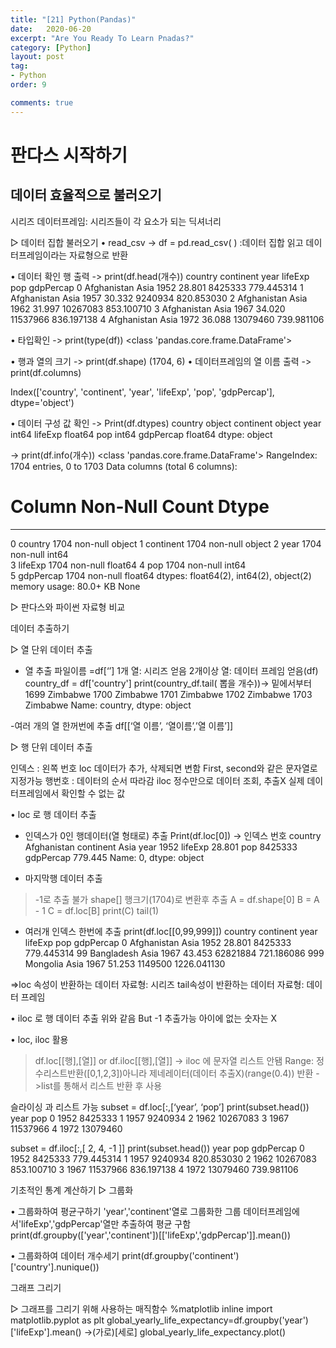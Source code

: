 ```yaml
---
title: "[21] Python(Pandas)"
date:   2020-06-20
excerpt: "Are You Ready To Learn Pnadas?"
category: [Python]
layout: post
tag:
- Python
order: 9

comments: true
---
```


# 판다스 시작하기
## 데이터 효율적으로 불러오기
시리즈
 데이터프레임: 시리즈들이 각 요소가 되는 딕셔너리

▷ 데이터 집합 불러오기
• read_csv
-> df = pd.read_csv( )
 :데이터 집합 읽고 데이터프레임이라는 자료형으로 반환

• 데이터 확인 행 출력
 -> print(df.head(개수))
country continent  year  lifeExp       pop   gdpPercap
0  Afghanistan      Asia  1952   28.801   8425333  779.445314
1  Afghanistan      Asia  1957   30.332   9240934  820.853030
2  Afghanistan      Asia  1962   31.997  10267083  853.100710
3  Afghanistan      Asia  1967   34.020  11537966  836.197138
4  Afghanistan      Asia  1972   36.088  13079460  739.981106

• 타입확인
 -> print(type(df))
<class 'pandas.core.frame.DataFrame'>

• 행과 열의 크기
 -> print(df.shape)
  (1704, 6)
• 데이터프레임의 열 이름 출력
 -> print(df.columns)

Index(['country', 'continent', 'year', 'lifeExp', 'pop', 'gdpPercap'], dtype='object')

• 데이터 구성 값 확인
-> Print(df.dtypes)
 country       object
continent     object
year           int64
lifeExp      float64
pop            int64
gdpPercap    float64
dtype: object

 -> print(df.info(개수))
  <class 'pandas.core.frame.DataFrame'>
RangeIndex: 1704 entries, 0 to 1703
Data columns (total 6 columns):
 #   Column     Non-Null Count  Dtype  
---  ------     --------------  -----  
 0   country    1704 non-null   object 
 1   continent  1704 non-null   object 
 2   year       1704 non-null   int64  
 3   lifeExp    1704 non-null   float64
 4   pop        1704 non-null   int64  
 5   gdpPercap  1704 non-null   float64
dtypes: float64(2), int64(2), object(2)
memory usage: 80.0+ KB
None

▷ 판다스와 파이썬 자료형 비교
 

데이터 추출하기

▷ 열 단위 데이터 추출
- 열 추출
파일이름 =df[‘’]
1개 열: 시리즈 얻음
2개이상 열: 데이터 프레임 얻음(df)
country_df = df['country']
print(country_df.tail( 뽑을 개수))-> 밑에서부터
1699    Zimbabwe
1700    Zimbabwe
1701    Zimbabwe
1702    Zimbabwe
1703    Zimbabwe
Name: country, dtype: object

-여러 개의 열 한꺼번에 추출
df[[‘열 이름’, ‘열이름’,’열 이름’]]
 

▷ 행 단위 데이터 추출
 
인덱스 : 왼쪽 번호 
loc	데이터가 추가, 삭제되면 변함
	First, second와 같은 문자열로 지정가능
행번호 : 데이터의 순서 따라감
iloc	정수만으로 데이터 조회, 추출X
	실제 데이터프레임에서 확인할 수 없는 값

• loc 로 행 데이터 추출
- 인덱스가 0인 행데이터(열 형태로) 추출
Print(df.loc[0]) -> 인덱스 번호
country      Afghanistan
continent           Asia
year                1952
lifeExp           28.801
pop              8425333
gdpPercap        779.445
Name: 0, dtype: object

- 마지막행 데이터 추출
> -1로 추출 불가
> shape[] 행크기(1704)로 변환후 추출
A = df.shape[0]
B = A - 1
C = df.loc[B]
print(C)
> tail(1)
- 여러개 인덱스 한번에 추출
   print(df.loc[[0,99,999]]) 
country continent  year  lifeExp       pop    gdpPercap
0    Afghanistan      Asia  1952   28.801   8425333   779.445314
99    Bangladesh      Asia  1967   43.453  62821884   721.186086
999     Mongolia      Asia  1967   51.253   1149500  1226.041130

=>loc 속성이 반환하는 데이터 자료형: 시리즈
tail속성이 반환하는 데이터 자료형: 데이터 프레임

• iloc 로 행 데이터 추출
위와 같음
But -1 추출가능
아이에 없는 숫자는 X

• loc, iloc 활용 
 > df.loc[[행],[열]] or df.iloc[[행],[열]]
-> iloc 에 문자열 리스트 안됌
 > Range: 정수리스트반환([0,1,2,3])아니라 
제네레이터(데이터 추출X)(range(0.4)) 반환
->list를 통해서 리스트 반환 후 사용

 슬라이싱 과 리스트 가능
 subset = df.loc[:,[‘year’, ‘pop’]
 print(subset.head())
 year       pop
0  1952   8425333
1  1957   9240934
2  1962  10267083
3  1967  11537966
4  1972  13079460

 subset = df.iloc[:,[ 2, 4, -1 ]]
 print(subset.head())
year       pop   gdpPercap
0  1952   8425333  779.445314
1  1957   9240934  820.853030
2  1962  10267083  853.100710
3  1967  11537966  836.197138
4  1972  13079460  739.981106

기초적인 통계 계산하기
▷ 그룹화
 
• 그룹화하여 평균구하기
'year','continent'열로 그룹화한 그룹 데이터프레임에서'lifeExp','gdpPercap'열만 추출하여 평균 구함  
print(df.groupby(['year','continent'])[['lifeExp','gdpPercap']].mean())
 

• 그룹화하여 데이터 개수세기
print(df.groupby('continent')['country'].nunique())

그래프 그리기

▷ 그래프를 그리기 위해 사용하는 매직함수
%matplotlib inline
import matplotlib.pyplot as plt
global_yearly_life_expectancy=df.groupby('year')['lifeExp'].mean() ->(가로)[세로]
global_yearly_life_expectancy.plot()
 
